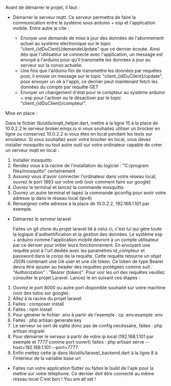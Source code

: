 Avant de démarrer le projet, il faut :

- Démarrer le serveur mqtt.
  Ce serveur permettra de faire la communication entre le système sous arduino + esp et l'application mobile. Entre autre je cite :

  - Envoyer une demande de mise à jour des données de l'abonnement actuel au système electronique sur le topic "client\_{idDuCient}/demandeUpdate" que ce dernier écoute. Ainsi dès que l'utilisateur se connecte avec l'application, un message est envoyé à l'arduino pour qu'il transmette les données à jour au serveur sur la conso actuelle.
  - Une fois que l'arduino fini de transmettre les données par requêtes post, il envoie un message sur le topic "client\_{idDuClient}/update", pour envoyer un ok à l'appli, ce dernier peut maintenant fetch les données du compte par requête GET
  - Envoyer un changement d'état pour le compteur au système arduino + esp pour l'activer ou le désactiver par le topic "client\_{idDuClient}/compteur".

Mise en place :

Dans le fichier lib/utils/mqtt_helper.dart, mettre à la ligne 15 à la place de 10.0.2.2 le serveur broker.emqx.io si vous souhaitez utiliser un brocker en ligne ou conservez 10.0.2.2 si vous êtes en local pendant les tests sur emulateur.
Si vous souhaitez avoir votre brocker en local, vous devez installer mosquitto ou tout autre outil sur votre ordinateur capable de créer un serveur mqtt en local :

1. Installer mosquitto
2. Rendez vous à la racine de l'installation du logiciel : "C:/program files/mosquitto" certainement
3. Assurez vous d'avoir connecter l'ordinateur dans votre réseau local, ouvrez le port 1883 sur votre ordi (voir comment faire sur google)
4. Ouvrez le terminal et lancez la commande mosquitto
5. Ouvrez un autre terminal et tapez la commande ipconfig pour avoir votre adresse ip dans le réseau local (ipv4)
6. Renseignez cette adresse à la place de 10.0.2.2, 192.168.1.101 par exemple.

- Démarrez le serveur laravel

  Faites un git clone du projet laravel lié à celui ci, c'est lui qui gère toute la logique d'authentification et la gestion des données. Le système esp + arduino comme l'application mobile devront à un compte utilisateur par ce dernier pour initier leurs fonctionnement. En envoyant une requête post à l'url dédiée avec les paramètres id_compteur et password dans le corps de la requête. Cette requête retourne un objet JSON contenant une clé user et une clé token. Ce token de type Bearer devra être ajouter au header des requêtes protégées comme suit : "Authorization" : "Bearer {token}".
  Pour voir les url des requêtes veuillez consulter le projet Laravel.
  Lancez le en suivant ces étapes :

1. Ouvrez le port 8000 ou autre port disponible souhaité sur votre machine (voir des tutos sur google).
2. Allez à la racine du projet laravel
3. Faites : composer install
4. Faites : npm install
5. Pour générer le fichier .env à partir de l'exemple : cp .env.example .env
6. Faites : php artisan generate:key
7. Le serveur se sert de sqlite donc pas de config necéssaire, faites : php artisan migrate
8. Pour démarrer le serveur à partir de votre ip local (192.168.1.101 par exemple et 7777 comme port ouvert) faites : php artisan serve --host=192.168.1.101 --port=7777
9. Enfin mettez cette ip dans lib/utils/laravel_backend.dart à la ligne 8 à l'intérieur de la variable base url

- Faites run votre application flutter ou faites le build de l'apk pour la mettre sur votre téléphone. Ce dernier doit être connecté au même réseau local
  C'est bon ! You are all set !
